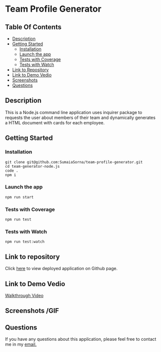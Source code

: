 # Team Profile Generator

## Table Of Contents

- [Description](#description)
- [Getting Started](#getting-started)
  - [Installation](#installation)
  - [Launch the app](#launch-the-app)
  - [Tests with Coverage](#tests-with-coverage)
  - [Tests with Watch](#tests-with-watch)
- [Link to Repository](#link-to-repository)
- [Link to Demo Vedio](#link-to-demo-vedio)
- [Screenshots](#screenshots)
- [Questions](#questions)

## Description

This is a Node.js command line application uses inquirer package to requests the user about members of their team and dynamically generates a HTML document with cards for each employee.

## Getting Started

### Installation

```
git clone git@github.com:SumaiaSorna/team-profile-generator.git
cd team-generator-node.js
code .
npm i
```

### Launch the app

```
npm run start
```

### Tests with Coverage

```
npm run test
```

### Tests with Watch

```
npm run test:watch
```

## Link to repository

Click [here](https://sumaiasorna.github.io/portfolio-html-css/) to view deployed application on Github page.

## Link to Demo Vedio

<a href="#">Walkthrough Video</a>

## Screenshots /GIF

## Questions

If you have any questions about this application, please feel free to contact me in my <a href="mailto:sorna.sumaia@gmail.com">email.</a>
